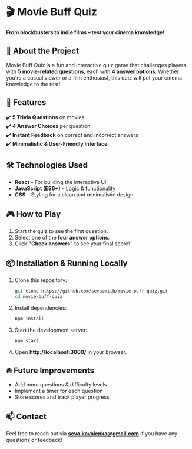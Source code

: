 # 🎬 Movie Buff Quiz  

**From blockbusters to indie films – test your cinema knowledge!**  

## 📖 About the Project  
Movie Buff Quiz is a fun and interactive quiz game that challenges players with **5 movie-related questions**, each with **4 answer options**. Whether you're a casual viewer or a film enthusiast, this quiz will put your cinema knowledge to the test!  

## 🚀 Features  
✔️ **5 Trivia Questions** on movies  
✔️ **4 Answer Choices** per question  
✔️ **Instant Feedback** on correct and incorrect answers  
✔️ **Minimalistic & User-Friendly Interface**  

## 🛠️ Technologies Used  
- **React** – For building the interactive UI  
- **JavaScript (ES6+)** – Logic & functionality  
- **CSS** – Styling for a clean and minimalistic design  

## 🎮 How to Play  
1. Start the quiz to see the first question.  
2. Select one of the **four answer options**.  
3. Click **"Check answers"** to see your final score!  

## 📦 Installation & Running Locally  
1. Clone this repository:  
   ```bash
   git clone https://github.com/sevasmith/movie-buff-quiz.git
   cd movie-buff-quiz
   ```
2. Install dependencies:  
   ```bash
   npm install
   ```
3. Start the development server:  
   ```bash
   npm start
   ```
4. Open **http://localhost:3000/** in your browser.  

## 🔥 Future Improvements  
- Add more questions & difficulty levels  
- Implement a timer for each question  
- Store scores and track player progress  

## 📫 Contact  
Feel free to reach out via **seva.kavalenka@gmail.com** if you have any questions or feedback!  
